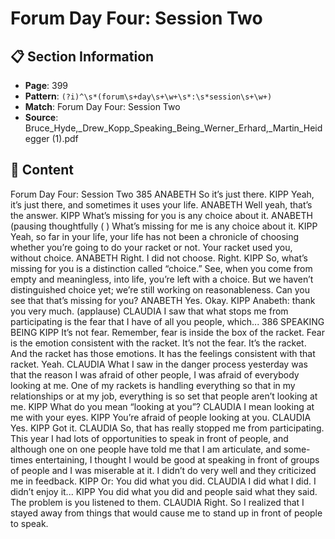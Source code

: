 # Forum Day Four: Session Two

## 📋 Section Information

- **Page**: 399
- **Pattern**: `(?i)^\s*(forum\s+day\s+\w+\s*:\s*session\s+\w+)`
- **Match**: Forum Day Four: Session Two
- **Source**: Bruce_Hyde,_Drew_Kopp_Speaking_Being_Werner_Erhard,_Martin_Heidegger (1).pdf

## 📄 Content

Forum Day Four: Session Two
385
ANABETH
So it’s just there.
KIPP
Yeah, it’s just there, and sometimes it uses your life.
ANABETH
Well yeah, that’s the answer.
KIPP
What’s missing for you is any choice about it.
ANABETH (pausing thoughtfully
(
)
What’s missing for me is any choice about it.
KIPP
Yeah, so far in your life, your life has not been a chronicle of choosing whether you’re going to
do your racket or not. Your racket used you, without choice.
ANABETH
Right. I did not choose. Right.
KIPP
So, what’s missing for you is a distinction called “choice.” See, when you come from empty and
meaningless, into life, you’re left with a choice. But we haven’t distinguished choice yet; we’re
still working on reasonableness. Can you see that that’s missing for you?
ANABETH
Yes. Okay.
KIPP
Anabeth: thank you very much.
(applause)
CLAUDIA
I saw that what stops me from participating is the fear that I have of all you people, which...
386
SPEAKING BEING
KIPP
It’s not fear. Remember, fear is inside the box of the racket. Fear is the emotion consistent with
the racket. It’s not the fear. It’s the racket. And the racket has those emotions. It has the feelings
consistent with that racket. Yeah.
CLAUDIA
What I saw in the danger process yesterday was that the reason I was afraid of other people, I
was afraid of everybody looking at me. One of my rackets is handling everything so that in my
relationships or at my job, everything is so set that people aren’t looking at me.
KIPP
What do you mean “looking at you”?
CLAUDIA
I mean looking at me with your eyes.
KIPP
You’re afraid of people looking at you.
CLAUDIA
Yes.
KIPP
Got it.
CLAUDIA
So, that has really stopped me from participating. This year I had lots of opportunities to speak
in front of people, and although one on one people have told me that I am articulate, and some-
times entertaining, I thought I would be good at speaking in front of groups of people and I was
miserable at it. I didn’t do very well and they criticized me in feedback.
KIPP
Or: You did what you did.
CLAUDIA
I did what I did. I didn’t enjoy it...
KIPP
You did what you did and people said what they said. The problem is you listened to them.
CLAUDIA
Right. So I realized that I stayed away from things that would cause me to stand up in front of
people to speak.
